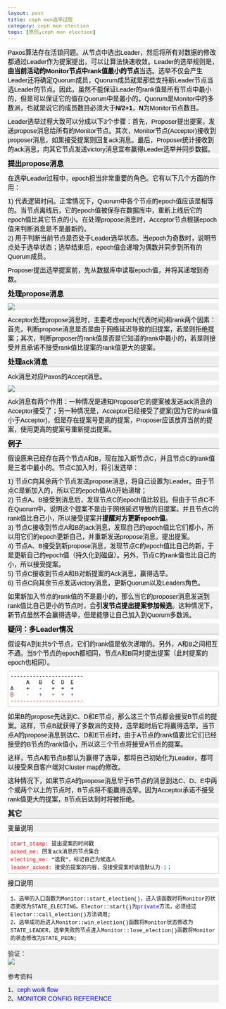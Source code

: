 ```yaml
--- 
layout: post
title: ceph mon选举过程
category: ceph mon election
tags: [原创,ceph mon election]
---
```


<html>
<head>
  <title>Evernote Export</title>
  <basefont face="微软雅黑" size="2" />
  <meta http-equiv="Content-Type" content="text/html;charset=utf-8" />
  <meta name="exporter-version" content="Evernote Windows/304720 (zh-CN, DDL); Windows/6.1.7601 Service Pack 1 (Win64);"/>
  <style>
    body, td {
      font-family: 微软雅黑;
      font-size: 10pt;
    }
  </style>
</head>
<body>
<a name="580"/>

<div>
<span><div><p style="margin: 10px auto; text-indent: 0px; color: rgb(0, 0, 0); font-family: Verdana, Geneva, Arial, Helvetica, sans-serif; font-size: 14.4px; font-style: normal; font-variant-ligatures: normal; font-variant-caps: normal; font-weight: normal; letter-spacing: normal; orphans: 2; text-align: start; text-transform: none; white-space: normal; widows: 2; word-spacing: 0px; -webkit-text-stroke-width: 0px; background-color: rgb(238, 238, 238);">Paxos算法存在活锁问题。从节点中选出Leader，然后将所有对数据的修改都通过Leader作为提案提出，可以让算法快速收敛。Leader的选举规则是，<strong>由当前活动的Monitor节点中rank值最小的节点</strong>当选。选举不仅会产生Leader还将确定Quorum成员，Quorum成员就是那些支持新Leader节点当选Leader的节点。因此，虽然不能保证Leader的rank值是所有节点中最小的，但是可以保证它的值在Quorum中是最小的。Quorum是Monitor中的多数派，也就是说它的成员数目必须大于<strong>N/2+1</strong>，<strong>N</strong>为Monitor节点数目。</p><p style="margin: 10px auto; text-indent: 0px; color: rgb(0, 0, 0); font-family: Verdana, Geneva, Arial, Helvetica, sans-serif; font-size: 14.4px; font-style: normal; font-variant-ligatures: normal; font-variant-caps: normal; font-weight: normal; letter-spacing: normal; orphans: 2; text-align: start; text-transform: none; white-space: normal; widows: 2; word-spacing: 0px; -webkit-text-stroke-width: 0px; background-color: rgb(238, 238, 238);">Leader选举过程大致可以分成以下3个步骤：首先，Proposer提出提案，发送propose消息给所有的Monitor节点。其次，Monitor节点(Acceptor)接收到proposer消息，如果接受提案则回复ack消息。最后，Proposer统计接收到的ack消息，向其它节点发送victory消息宣布赢得Leader选举并同步数据。</p><h3 style="font-size: 16px; border-bottom: 1px solid rgb(170, 170, 170); font-weight: bold; margin: 10px 0px; color: rgb(0, 0, 0); font-family: Verdana, Geneva, Arial, Helvetica, sans-serif; font-style: normal; font-variant-ligatures: normal; font-variant-caps: normal; letter-spacing: normal; orphans: 2; text-align: start; text-indent: 0px; text-transform: none; white-space: normal; widows: 2; word-spacing: 0px; -webkit-text-stroke-width: 0px; background-color: rgb(238, 238, 238);">提出propose消息</h3><p style="margin: 10px auto; text-indent: 0px; color: rgb(0, 0, 0); font-family: Verdana, Geneva, Arial, Helvetica, sans-serif; font-size: 14.4px; font-style: normal; font-variant-ligatures: normal; font-variant-caps: normal; font-weight: normal; letter-spacing: normal; orphans: 2; text-align: start; text-transform: none; white-space: normal; widows: 2; word-spacing: 0px; -webkit-text-stroke-width: 0px; background-color: rgb(238, 238, 238);">在选举Leader过程中，epoch担当非常重要的角色。它有以下几个方面的作用：</p><p style="margin: 10px auto; text-indent: 0px; color: rgb(0, 0, 0); font-family: Verdana, Geneva, Arial, Helvetica, sans-serif; font-size: 14.4px; font-style: normal; font-variant-ligatures: normal; font-variant-caps: normal; font-weight: normal; letter-spacing: normal; orphans: 2; text-align: start; text-transform: none; white-space: normal; widows: 2; word-spacing: 0px; -webkit-text-stroke-width: 0px; background-color: rgb(238, 238, 238);">1) 代表逻辑时间。正常情况下，Quorum中各个节点的epoch值应该是相等的。当节点离线后，它的epoch值被保存在数据库中，重新上线后它的epoch值比其它节点的小。在处理propose消息时，Acceptor节点根据epoch值来判断消息是不是最新的。<br/>
2) 用于判断当前节点是否处于Leader选举状态。当epoch为奇数时，说明节点处于选举状态；选举结束后，epoch值会递增为偶数并同步到所有的Quorum成员。</p><p style="margin: 10px auto; text-indent: 0px; color: rgb(0, 0, 0); font-family: Verdana, Geneva, Arial, Helvetica, sans-serif; font-size: 14.4px; font-style: normal; font-variant-ligatures: normal; font-variant-caps: normal; font-weight: normal; letter-spacing: normal; orphans: 2; text-align: start; text-transform: none; white-space: normal; widows: 2; word-spacing: 0px; -webkit-text-stroke-width: 0px; background-color: rgb(238, 238, 238);">Proposer提出选举提案前，先从数据库中读取epoch值，并将其递增到奇数。</p><h3 style="font-size: 16px; border-bottom: 1px solid rgb(170, 170, 170); font-weight: bold; margin: 10px 0px; color: rgb(0, 0, 0); font-family: Verdana, Geneva, Arial, Helvetica, sans-serif; font-style: normal; font-variant-ligatures: normal; font-variant-caps: normal; letter-spacing: normal; orphans: 2; text-align: start; text-indent: 0px; text-transform: none; white-space: normal; widows: 2; word-spacing: 0px; -webkit-text-stroke-width: 0px; background-color: rgb(238, 238, 238);">处理propose消息</h3><p style="margin: 10px auto; text-indent: 0px; color: rgb(0, 0, 0); font-family: Verdana, Geneva, Arial, Helvetica, sans-serif; font-size: 14.4px; font-style: normal; font-variant-ligatures: normal; font-variant-caps: normal; font-weight: normal; letter-spacing: normal; orphans: 2; text-align: start; text-transform: none; white-space: normal; widows: 2; word-spacing: 0px; -webkit-text-stroke-width: 0px; background-color: rgb(238, 238, 238);"><img src="../assets/images/2017/ceph-mon-election/Image.jpg" type="image/jpeg" style="border: 0px; max-width: 900px;"/></p><p style="margin: 10px auto; text-indent: 0px; color: rgb(0, 0, 0); font-family: Verdana, Geneva, Arial, Helvetica, sans-serif; font-size: 14.4px; font-style: normal; font-variant-ligatures: normal; font-variant-caps: normal; font-weight: normal; letter-spacing: normal; orphans: 2; text-align: start; text-transform: none; white-space: normal; widows: 2; word-spacing: 0px; -webkit-text-stroke-width: 0px; background-color: rgb(238, 238, 238);">Acceptor处理propose消息时，主要考虑epoch(代表时间)和rank两个因素：首先，判断propose消息是否是由于网络延迟导致的旧提案，若是则拒绝提案；其次，判断proposer的rank值是否是它知道的rank中最小的，若是则接受并且承诺不接受rank值比提案的rank值更大的提案。</p><h3 style="font-size: 16px; border-bottom: 1px solid rgb(170, 170, 170); font-weight: bold; margin: 10px 0px; color: rgb(0, 0, 0); font-family: Verdana, Geneva, Arial, Helvetica, sans-serif; font-style: normal; font-variant-ligatures: normal; font-variant-caps: normal; letter-spacing: normal; orphans: 2; text-align: start; text-indent: 0px; text-transform: none; white-space: normal; widows: 2; word-spacing: 0px; -webkit-text-stroke-width: 0px; background-color: rgb(238, 238, 238);">处理ack消息</h3><p style="margin: 10px auto; text-indent: 0px; color: rgb(0, 0, 0); font-family: Verdana, Geneva, Arial, Helvetica, sans-serif; font-size: 14.4px; font-style: normal; font-variant-ligatures: normal; font-variant-caps: normal; font-weight: normal; letter-spacing: normal; orphans: 2; text-align: start; text-transform: none; white-space: normal; widows: 2; word-spacing: 0px; -webkit-text-stroke-width: 0px; background-color: rgb(238, 238, 238);">Ack消息对应Paxos的Accept消息。</p><p style="margin: 10px auto; text-indent: 0px; color: rgb(0, 0, 0); font-family: Verdana, Geneva, Arial, Helvetica, sans-serif; font-size: 14.4px; font-style: normal; font-variant-ligatures: normal; font-variant-caps: normal; font-weight: normal; letter-spacing: normal; orphans: 2; text-align: start; text-transform: none; white-space: normal; widows: 2; word-spacing: 0px; -webkit-text-stroke-width: 0px; background-color: rgb(238, 238, 238);"><img src="../assets/images/2017/ceph-mon-election/Image [1].jpg" type="image/jpeg" style="border: 0px; max-width: 900px;"/></p><p style="margin: 10px auto; text-indent: 0px; color: rgb(0, 0, 0); font-family: Verdana, Geneva, Arial, Helvetica, sans-serif; font-size: 14.4px; font-style: normal; font-variant-ligatures: normal; font-variant-caps: normal; font-weight: normal; letter-spacing: normal; orphans: 2; text-align: start; text-transform: none; white-space: normal; widows: 2; word-spacing: 0px; -webkit-text-stroke-width: 0px; background-color: rgb(238, 238, 238);">Ack消息有两个作用：一种情况是通知Proposer它的提案被发送ack消息的Acceptor接受了；另一种情况是，Acceptor已经接受了提案(因为它的rank值小于Acceptor)，但是存在提案号更高的提案，Proposer应该放弃当前的提案，使用更高的提案号重新提出提案。</p><h3 style="font-size: 16px; border-bottom: 1px solid rgb(170, 170, 170); font-weight: bold; margin: 10px 0px; color: rgb(0, 0, 0); font-family: Verdana, Geneva, Arial, Helvetica, sans-serif; font-style: normal; font-variant-ligatures: normal; font-variant-caps: normal; letter-spacing: normal; orphans: 2; text-align: start; text-indent: 0px; text-transform: none; white-space: normal; widows: 2; word-spacing: 0px; -webkit-text-stroke-width: 0px; background-color: rgb(238, 238, 238);">例子</h3><p style="margin: 10px auto; text-indent: 0px; color: rgb(0, 0, 0); font-family: Verdana, Geneva, Arial, Helvetica, sans-serif; font-size: 14.4px; font-style: normal; font-variant-ligatures: normal; font-variant-caps: normal; font-weight: normal; letter-spacing: normal; orphans: 2; text-align: start; text-transform: none; white-space: normal; widows: 2; word-spacing: 0px; -webkit-text-stroke-width: 0px; background-color: rgb(238, 238, 238);">假设原来已经存在两个节点A和B，现在加入新节点C，并且节点C的rank值是三者中最小的。节点C加入时，将引发选举：</p><p style="margin: 10px auto; text-indent: 0px; color: rgb(0, 0, 0); font-family: Verdana, Geneva, Arial, Helvetica, sans-serif; font-size: 14.4px; font-style: normal; font-variant-ligatures: normal; font-variant-caps: normal; font-weight: normal; letter-spacing: normal; orphans: 2; text-align: start; text-transform: none; white-space: normal; widows: 2; word-spacing: 0px; -webkit-text-stroke-width: 0px; background-color: rgb(238, 238, 238);">1) 节点C向其余两个节点发送propose消息，将自己设置为Leader。由于节点C是新加入的，所以它的epoch值从0开始递增；<br/>
2) 节点A、B接受到消息后，发现节点C的epoch值比较旧。但由于节点C不在Quorum中，说明这个提案不是由于网络延迟导致的旧提案。并且节点C的rank值比自己小，所以接受提案并<strong>提醒对方更新epoch值</strong>。<br/>
3) 节点C接收到节点A和B的ack消息，发现自己的epoch值比它们都小，所以用它们的epoch更新自己，并重新发送propose消息，提出提案。<br/>
4) 节点A、B接受到新propose消息，发现节点C的epoch值比自己的新，于是更新自己的epoch值（持久化到磁盘）。另外，节点C的rank值也比自己的小，所以接受提案。<br/>
5) 节点C接收到节点A和B对新提案的Ack消息，赢得选举。<br/>
6) 节点C向其余节点发送victory消息，更新Quorum以及Leaders角色。</p><p style="margin: 10px auto; text-indent: 0px; color: rgb(0, 0, 0); font-family: Verdana, Geneva, Arial, Helvetica, sans-serif; font-size: 14.4px; font-style: normal; font-variant-ligatures: normal; font-variant-caps: normal; font-weight: normal; letter-spacing: normal; orphans: 2; text-align: start; text-transform: none; white-space: normal; widows: 2; word-spacing: 0px; -webkit-text-stroke-width: 0px; background-color: rgb(238, 238, 238);">如果新加入节点的rank值的不是最小的，那么当它的proposer消息发送到rank值比自己更小的节点时，会<strong>引发节点提出提案参加候选</strong>。这种情况下，新节点虽然不会赢得选举，但是能够让自己加入到Quorum多数派。</p><h3 style="font-size: 16px; border-bottom: 1px solid rgb(170, 170, 170); font-weight: bold; margin: 10px 0px; color: rgb(0, 0, 0); font-family: Verdana, Geneva, Arial, Helvetica, sans-serif; font-style: normal; font-variant-ligatures: normal; font-variant-caps: normal; letter-spacing: normal; orphans: 2; text-align: start; text-indent: 0px; text-transform: none; white-space: normal; widows: 2; word-spacing: 0px; -webkit-text-stroke-width: 0px; background-color: rgb(238, 238, 238);">疑问：多Leader情况</h3><p style="margin: 10px auto; text-indent: 0px; color: rgb(0, 0, 0); font-family: Verdana, Geneva, Arial, Helvetica, sans-serif; font-size: 14.4px; font-style: normal; font-variant-ligatures: normal; font-variant-caps: normal; font-weight: normal; letter-spacing: normal; orphans: 2; text-align: start; text-transform: none; white-space: normal; widows: 2; word-spacing: 0px; -webkit-text-stroke-width: 0px; background-color: rgb(238, 238, 238);">假设有A到E共5个节点，它们的rank值是依次递增的。另外，A和B之间相互不通。当5个节点的epoch都相同，节点A和B同时提出提案（此时提案的epoch也相同）。</p><pre style="margin-top: 10px; margin-bottom: 10px; white-space: pre-wrap; word-wrap: break-word; color: rgb(0, 0, 0); font-style: normal; font-variant-ligatures: normal; font-variant-caps: normal; font-weight: normal; letter-spacing: normal; orphans: 2; text-align: start; text-indent: 0px; text-transform: none; widows: 2; word-spacing: 0px; -webkit-text-stroke-width: 0px; background-color: rgb(238, 238, 238);"><code style="margin: auto; vertical-align: middle; display: block; font-family: &quot;Courier New&quot;, sans-serif !important; font-size: 12px !important; background: rgb(255, 255, 255); border: 1px solid rgb(204, 204, 204) !important; padding: 5px !important; border-radius: 3px !important; height: auto; overflow-x: auto; color: rgb(0, 0, 0);">-----------------------
     A   B   C  D  E  
A    +   -   +  +  +
<span style="color: rgb(163, 21, 21);">B    -   +   +  +  +
-----------------------</span></code></pre><p style="margin: 10px auto; text-indent: 0px; color: rgb(0, 0, 0); font-family: Verdana, Geneva, Arial, Helvetica, sans-serif; font-size: 14.4px; font-style: normal; font-variant-ligatures: normal; font-variant-caps: normal; font-weight: normal; letter-spacing: normal; orphans: 2; text-align: start; text-transform: none; white-space: normal; widows: 2; word-spacing: 0px; -webkit-text-stroke-width: 0px; background-color: rgb(238, 238, 238);">如果B的propose先达到C、D和E节点，那么这三个节点都会接受B节点的提案。这样，节点B就获得了多数派的支持，选举超时后它将赢得选举。当节点A的propose消息到达C、D和E节点时，由于A节点的rank值要比它们已经接受的B节点的rank值小，所以这三个节点将接受A节点的提案。</p><p style="margin: 10px auto; text-indent: 0px; color: rgb(0, 0, 0); font-family: Verdana, Geneva, Arial, Helvetica, sans-serif; font-size: 14.4px; font-style: normal; font-variant-ligatures: normal; font-variant-caps: normal; font-weight: normal; letter-spacing: normal; orphans: 2; text-align: start; text-transform: none; white-space: normal; widows: 2; word-spacing: 0px; -webkit-text-stroke-width: 0px; background-color: rgb(238, 238, 238);">这样，节点A和节点B都认为赢得了选举，都将自己初始化为Leader，都可以接受来自客户端对Cluster map的修改。</p><p style="margin: 10px auto; text-indent: 0px; color: rgb(0, 0, 0); font-family: Verdana, Geneva, Arial, Helvetica, sans-serif; font-size: 14.4px; font-style: normal; font-variant-ligatures: normal; font-variant-caps: normal; font-weight: normal; letter-spacing: normal; orphans: 2; text-align: start; text-transform: none; white-space: normal; widows: 2; word-spacing: 0px; -webkit-text-stroke-width: 0px; background-color: rgb(238, 238, 238);">这种情况下，如果节点A的propose消息早于B节点的消息到达C、D、E中两个或两个以上的节点时，B节点将不能赢得选举。因为Acceptor承诺不接受rank值更大的提案，B节点后达到时将被拒绝。</p><h3 style="font-size: 16px; border-bottom: 1px solid rgb(170, 170, 170); font-weight: bold; margin: 10px 0px; color: rgb(0, 0, 0); font-family: Verdana, Geneva, Arial, Helvetica, sans-serif; font-style: normal; font-variant-ligatures: normal; font-variant-caps: normal; letter-spacing: normal; orphans: 2; text-align: start; text-indent: 0px; text-transform: none; white-space: normal; widows: 2; word-spacing: 0px; -webkit-text-stroke-width: 0px; background-color: rgb(238, 238, 238);">其它</h3><p style="margin: 10px auto; text-indent: 0px; color: rgb(0, 0, 0); font-family: Verdana, Geneva, Arial, Helvetica, sans-serif; font-size: 14.4px; font-style: normal; font-variant-ligatures: normal; font-variant-caps: normal; font-weight: normal; letter-spacing: normal; orphans: 2; text-align: start; text-transform: none; white-space: normal; widows: 2; word-spacing: 0px; -webkit-text-stroke-width: 0px; background-color: rgb(238, 238, 238);">变量说明</p><pre style="margin-top: 10px; margin-bottom: 10px; white-space: pre-wrap; word-wrap: break-word; color: rgb(0, 0, 0); font-style: normal; font-variant-ligatures: normal; font-variant-caps: normal; font-weight: normal; letter-spacing: normal; orphans: 2; text-align: start; text-indent: 0px; text-transform: none; widows: 2; word-spacing: 0px; -webkit-text-stroke-width: 0px; background-color: rgb(238, 238, 238);"><code style="margin: auto; vertical-align: middle; display: block; font-family: &quot;Courier New&quot;, sans-serif !important; font-size: 12px !important; background: rgb(255, 255, 255); border: 1px solid rgb(204, 204, 204) !important; padding: 5px !important; border-radius: 3px !important; height: auto; overflow-x: auto; color: rgb(0, 0, 0);"><span style="color: red;">start_stamp:</span> 提出提案的时间戳
<span style="color: red;">acked_me:</span> 回复ack消息的节点集合
<span style="color: red;">electing_me:</span> “选我”，标记自己为候选人
<span style="color: red;">leader_acked:</span> 接受的提案的内容，没接受提案时该值默认为<span style="color: rgb(0, 176, 232);">-1</span>；</code></pre><p style="margin: 10px auto; text-indent: 0px; color: rgb(0, 0, 0); font-family: Verdana, Geneva, Arial, Helvetica, sans-serif; font-size: 14.4px; font-style: normal; font-variant-ligatures: normal; font-variant-caps: normal; font-weight: normal; letter-spacing: normal; orphans: 2; text-align: start; text-transform: none; white-space: normal; widows: 2; word-spacing: 0px; -webkit-text-stroke-width: 0px; background-color: rgb(238, 238, 238);">接口说明</p><pre style="margin-top: 10px; margin-bottom: 10px; white-space: pre-wrap; word-wrap: break-word; color: rgb(0, 0, 0); font-style: normal; font-variant-ligatures: normal; font-variant-caps: normal; font-weight: normal; letter-spacing: normal; orphans: 2; text-align: start; text-indent: 0px; text-transform: none; widows: 2; word-spacing: 0px; -webkit-text-stroke-width: 0px; background-color: rgb(238, 238, 238);"><code style="margin: auto; vertical-align: middle; display: block; font-family: &quot;Courier New&quot;, sans-serif !important; font-size: 12px !important; background: rgb(255, 255, 255); border: 1px solid rgb(204, 204, 204) !important; padding: 5px !important; border-radius: 3px !important; height: auto; overflow-x: auto; color: rgb(0, 0, 0);">1、选举的入口函数为Monitor::start_election()，进入该函数时将Monitor的状态更改为STATE_ELECTING。Elector::start()为<span style="color: rgb(0, 0, 255);">private</span>方法，必须经过Elector::call_election()方法调用;
2、选举成功后进入Monitor::win_election()函数将Monitor状态修改为STATE_LEADER，选举失败的节点进入Monitor::lose_election()函数将Monitor的状态修改为STATE_PEON;</code></pre><div style="margin: 10px auto; text-indent: 0px; font-style: normal; font-weight: normal; letter-spacing: normal; orphans: 2; text-align: start; text-transform: none; white-space: normal; widows: 2; word-spacing: 0px; -webkit-text-stroke-width: 0px; background-color: rgb(238, 238, 238);"><div><span style="font-size: 14px;"><span style="font-family: Verdana, Geneva, Arial, Helvetica, sans-serif;">验证：</span></span></div><div><img src="../assets/images/2017/ceph-mon-election/Image.png" type="image/png"/></div><div><span style="font-size: 14px;"><span style="font-family: Verdana, Geneva, Arial, Helvetica, sans-serif;"><br/></span></span></div><div><span style="font-size: 14px;"><span style="font-family: Verdana, Geneva, Arial, Helvetica, sans-serif;">参考资料</span></span></div></div><div style="margin: 10px auto; text-indent: 0px; color: rgb(0, 0, 0); font-family: Verdana, Geneva, Arial, Helvetica, sans-serif; font-size: 14px; font-style: normal; font-weight: normal; letter-spacing: normal; orphans: 2; text-align: start; text-transform: none; white-space: normal; widows: 2; word-spacing: 0px; -webkit-text-stroke-width: 0px; background-color: rgb(238, 238, 238);">1、<a href="http://blog.chinaunix.net/uid-724539-id-4117559.html" style="color: rgb(0, 0, 255); text-decoration: none;">ceph work flow</a><div>2、<a href="http://ceph.com/docs/master/rados/configuration/mon-config-ref/?highlight=leader" style="color: rgb(0, 0, 255); text-decoration: none;">MONITOR CONFIG REFERENCE</a></div></div></div></span>
</div></body></html> 